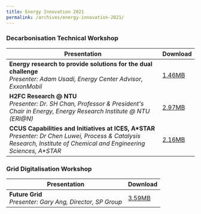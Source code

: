```yaml
---
title: Energy Innovation 2021
permalink: /archives/energy-innovation-2021/
---
```


### **Decarbonisation Technical Workshop**

| **Presentation**      | **Download** |
|---|:----|
| **Energy research to provide solutions for the dual challenge**<br>*Presenter: Adam Usadi, Energy Center Advisor, ExxonMobil* | [1.46MB](/files/archives/decarbonisation-technical-workshop-adam-usadi.pdf) |
| **H2FC Research @ NTU**<br>*Presenter: Dr. SH Chan, Professor & President's Chair in Energy, Energy Research Institute @ NTU (ERI@N)* | [2.97MB](/files/archives/decarbonisation-technical-workshop-chan-siew-hwa.pdf) |
| **CCUS Capabilities and Initiatives at ICES, A\*STAR**<br>*Presenter: Dr Chen Luwei, Process & Catalysis Research, Institute of Chemical and Engineering Sciences, A\*STAR* | [2.16MB](/files/archives/decarbonisation-technical-workshop-chen-luwei.pdf) |

### **Grid Digitalisation Workshop**

| **Presentation**      | **Download** |
|---|:----|
| **Future Grid**<br>*Presenter: Gary Ang, Director, SP Group* | [3.59MB](/files/archives/grid-digitalisation-workshop-gary-ang.pdf) |